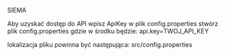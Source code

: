 SIEMA

Aby uzyskać dostęp do API wpisz ApiKey w plik config.properties
stwórz plik config.properties gdzie w środku będzie:
api.key=TWOJ_API_KEY

lokalizacja pliku powinna być następująca:
src/config.properties